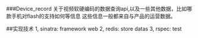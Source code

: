 ###Device_record
关于视频软硬编码的数据查询api,以及一些其他数据，比如哪款手机对flash的支持如何等信息
这些信息一般都来自与产品的运营数据。

##实现技术
1, sinatra: framework web
2, redis: store datas
3, rspec: test 
